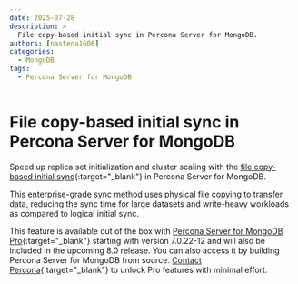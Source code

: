 ```yaml
---
date: 2025-07-28
description: >
  File copy-based initial sync in Percona Server for MongoDB.
authors: [nastena1606]
categories:
  - MongoDB
tags:
  - Percona Server for MongoDB
---
```


# File copy-based initial sync in Percona Server for MongoDB

<!-- more -->

Speed up replica set initialization and cluster scaling with the [file copy-based initial sync](https://docs.percona.com/percona-server-for-mongodb/7.0/fcbis.html){:target="_blank"} in Percona Server for MongoDB. 

This enterprise-grade sync method uses physical file copying to transfer data, reducing the sync time for large datasets and write-heavy workloads as compared to logical initial sync. 

This feature is available out of the box with [Percona Server for MongoDB Pro](https://docs.percona.com/percona-server-for-mongodb/7.0/psmdb-pro.html){:target="_blank"} starting with version 7.0.22-12 and will also be included in the upcoming 8.0 release. You can also access it by building Percona Server for MongoDB from source. [Contact Percona](https://www.percona.com/about/contact){:target="_blank"} to unlock Pro features with minimal effort.